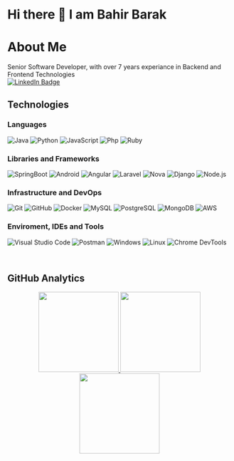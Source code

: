 # Hi there 👋 I am Bahir Barak

# About Me
Senior Software Developer, with over 7 years experiance in Backend and Frontend Technologies
</br>
[![LinkedIn Badge](https://img.shields.io/badge/LinkedIn-Profile-informational?style=flat&logo=linkedin&logoColor=white&color=0D76A8)](https://www.linkedin.com/in/bahir-barakzai-7a14b0198/)


## Technologies

### Languages
  ![Java](https://img.shields.io/badge/Java-%20-red?style=flat&logo=java)
  ![Python](https://img.shields.io/badge/-Python-333333?style=flat&logo=python)
  ![JavaScript](https://img.shields.io/badge/-JavaScript-333333?style=flat&logo=javascript)
  ![Php](https://img.shields.io/badge/php-%20-blue?style=flat&logo=php)
  ![Ruby](https://img.shields.io/badge/Ruby-%20-blue?style=flat&logo=ruby)
  
  
  
### Libraries and Frameworks
 ![SpringBoot](https://img.shields.io/badge/SpringBoot-%20-green?style=flat&logo=springboot)
 ![Android](https://img.shields.io/badge/Android-%20-brightgreen?style=flat&logo=android)
 ![Angular](https://img.shields.io/badge/Angular-%20-critical?style=flat&logo=angular)
 ![Laravel](https://img.shields.io/badge/Laravel-%20-yellow?style=flat&logo=laravel)
 ![Nova](https://img.shields.io/badge/Nova-%20-white?style=flat&logo=laravelnova)
 ![Django](https://img.shields.io/badge/Django-%20-yellowgreen?style=flat&logo=django)
 ![Node.js](https://img.shields.io/badge/-Node.js-333333?style=flat&logo=node.js)
   
### Infrastructure and DevOps
  ![Git](https://img.shields.io/badge/-Git-333333?style=flat&logo=git)
  ![GitHub](https://img.shields.io/badge/-GitHub-333333?style=flat&logo=github)
  ![Docker](https://img.shields.io/badge/-Docker-333333?style=flat&logo=docker)
  ![MySQL](https://img.shields.io/badge/-MySQL-333333?style=flat&logo=mysql)
  ![PostgreSQL](https://img.shields.io/badge/PostgreSQL-%20-blue?style=flat&logo=postgresql)
  ![MongoDB](https://img.shields.io/badge/MongoDB-%20-brightgreen?style=flat&logo=mongodb)
  ![AWS](https://img.shields.io/badge/-AWS-333333?style=flat&logo=amazon-aws&logoColor=F90)

### Enviroment, IDEs and Tools
  ![Visual Studio Code](https://img.shields.io/badge/-Visual%20Studio%20Code-333333?style=flat&logo=visual-studio-code&logoColor=007ACC)
  ![Postman](https://img.shields.io/badge/-Postman-333333?style=flat&logo=postman)
  ![Windows](https://img.shields.io/badge/-Windows%2011-333333?style=flat&logo=windows)
  ![Linux](https://img.shields.io/badge/linux-%20-red?style=flat&logo=linux)
  ![Chrome DevTools](https://img.shields.io/badge/ChromeDevTools-%20-brightgreen?style=flat&logo=googlechrome)

</br>

## GitHub Analytics 

<p align="center">
<a href="https://github.com/bahirbarak">
  <img height="180em" src="https://github-readme-stats.vercel.app/api?username=bahirbarak&count_private=true&count_public=true&show_icons=true&theme=merko" />
  <img height="180em" src="https://github-readme-stats-eight-theta.vercel.app/api/top-langs/?username=bahirbarak&theme=merko&layout=compact&langs_count=20&exclude_repo=gamebase" />
  <img align="center" height="180em" src="https://github-readme-streak-stats.herokuapp.com/?user=bahirbarak&theme=merko"/>
</a>
</p>


